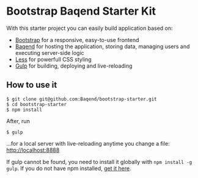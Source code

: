 # Bootstrap Baqend Starter Kit
With this starter project you can easily build application based on:

- [Bootstrap](http://getbootstrap.com/) for a responsive, easy-to-use frontend
- [Baqend](http://www.baqend.com/) for hosting the application, storing data, managing users and executing server-side logic
- [Less](http://lesscss.org/) for powerfull CSS styling
- [Gulp](http://gulpjs.com/) for building, deploying and live-reloading

## How to use it

    $ git clone git@github.com:Baqend/bootstrap-starter.git
    $ cd bootstrap-starter
    $ npm install
    
After, run

    $ gulp
    
...for a local server with live-reloading anytime you change a file: [http://localhost:8888](http://localhost:8888)

If gulp cannot be found, you need to install it globally with `npm install -g gulp`. If you do not have npm installed, [get it here](https://nodejs.org/en/).
